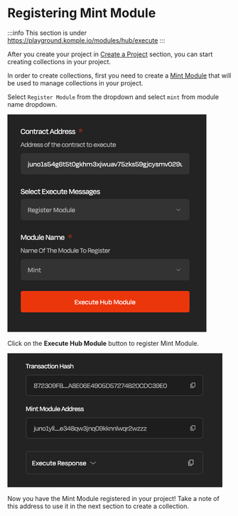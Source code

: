 # Registering Mint Module

:::info
This section is under https://playground.komple.io/modules/hub/execute
:::

After you create your project in [Create a Project](/docs/komple-framework-playground/projects/01-create-project.md) section, you can start creating collections in your project.

In order to create collections, first you need to create a [Mint Module](/docs/komple-framework/modules/06-Mint-Module.md) that will be used to manage collections in your project.

Select `Register Module` from the dropdown and select `mint` from module name dropdown.

![Register Mint Module](/playground-guides/collections/register-mint-module.png)

Click on the **Execute Hub Module** button to register Mint Module.

![Register Mint Module Response](/playground-guides/collections/register-mint-module-response.png)

Now you have the Mint Module registered in your project! Take a note of this address to use it in the next section to create a collection.
